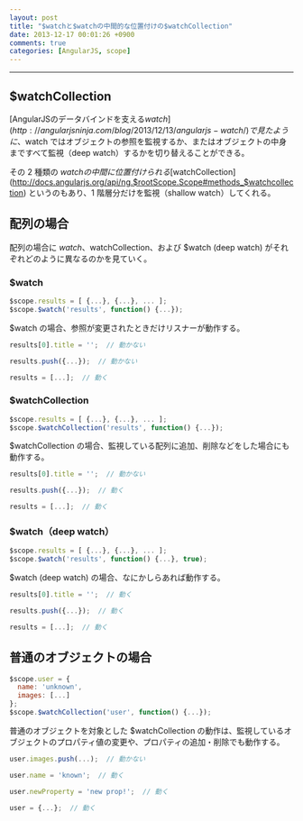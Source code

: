 ```yaml
---
layout: post
title: "$watchと$watchの中間的な位置付けの$watchCollection"
date: 2013-12-17 00:01:26 +0900
comments: true
categories: [AngularJS, scope]
---
```

---
## $watchCollection

[AngularJSのデータバインドを支える$watch](http://angularjsninja.com/blog/2013/12/13/angularjs-watch/) で見たように、$watch ではオブジェクトの参照を監視するか、またはオブジェクトの中身まですべて監視（deep watch）するかを切り替えることができる。

その 2 種類の $watch の中間に位置付けられる [$watchCollection](http://docs.angularjs.org/api/ng.$rootScope.Scope#methods_$watchcollection) というのもあり、1 階層分だけを監視（shallow watch）してくれる。

## 配列の場合

配列の場合に $watch、$watchCollection、および $watch (deep watch) がそれぞれどのように異なるのかを見ていく。

<!-- more -->

### $watch

``` javascript
$scope.results = [ {...}, {...}, ... ];
$scope.$watch('results', function() {...});
```

$watch の場合、参照が変更されたときだけリスナーが動作する。

``` javascript
results[0].title = '';  // 動かない
```

``` javascript
results.push({...});  // 動かない
```

``` javascript
results = [...];  // 動く
```

### $watchCollection

``` javascript
$scope.results = [ {...}, {...}, ... ];
$scope.$watchCollection('results', function() {...});
```

$watchCollection の場合、監視している配列に追加、削除などをした場合にも動作する。

``` javascript
results[0].title = '';  // 動かない
```

``` javascript
results.push({...});  // 動く
```

``` javascript
results = [...];  // 動く
```

### $watch（deep watch）

``` javascript
$scope.results = [ {...}, {...}, ... ];
$scope.$watch('results', function() {...}, true);
```

$watch (deep watch) の場合、なにかしらあれば動作する。

``` javascript
results[0].title = '';  // 動く
```

``` javascript
results.push({...});  // 動く
```

``` javascript
results = [...];  // 動く
```

## 普通のオブジェクトの場合

``` javascript
$scope.user = {
  name: 'unknown',
  images: [...]
};
$scope.$watchCollection('user', function() {...});
```

普通のオブジェクトを対象とした $watchCollection の動作は、監視しているオブジェクトのプロパティ値の変更や、プロパティの追加・削除でも動作する。

``` javascript
user.images.push(...);  // 動かない
```

``` javascript
user.name = 'known';  // 動く
```

``` javascript
user.newProperty = 'new prop!';  // 動く
```

``` javascript
user = {...};  // 動く
```
